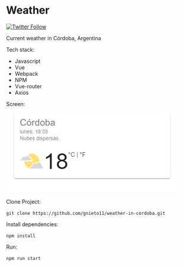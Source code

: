# Weather

[![Twitter Follow](https://img.shields.io/twitter/follow/maktub82.svg?style=social&label=Follow)](https://twitter.com/gonzalonietot)


Current weather in Córdoba, Argentina

Tech stack:

* Javascript
* Vue
* Webpack
* NPM
* Vue-router
* Axios


Screen: 

![Les presento el clima de Córdoba](https://raw.githubusercontent.com/gnieto11/weather-in-cordoba/master/src/assets/demo.png)

Clone Project:
```
git clone https://github.com/gnieto11/weather-in-cordoba.git
```

Install dependencies:
```
npm install
```
Run:

```
npm run start
```
